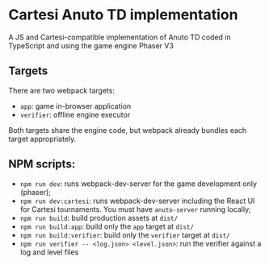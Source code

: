 # Cartesi Anuto TD implementation

A JS and Cartesi-compatible implementation of Anuto TD coded in TypeScript and using the game engine Phaser V3

## Targets

There are two webpack targets:
- `app`: game in-browser application
- `verifier`: offline engine executor

Both targets share the engine code, but webpack already bundles each target appropriately.

## NPM scripts:

- `npm run dev`: runs webpack-dev-server for the game development only (phaser);
- `npm run dev:cartesi`: runs webpack-dev-server including the React UI for Cartesi tournaments. You must have `anuto-server` running locally;
- `npm run build`: build production assets at `dist/`
- `npm run build:app`: build only the `app` target at `dist/`
- `npm run build:verifier`: build only the `verifier` target at `dist/`
- `npm run verifier -- <log.json> <level.json>`: run the verifier against a log and level files
